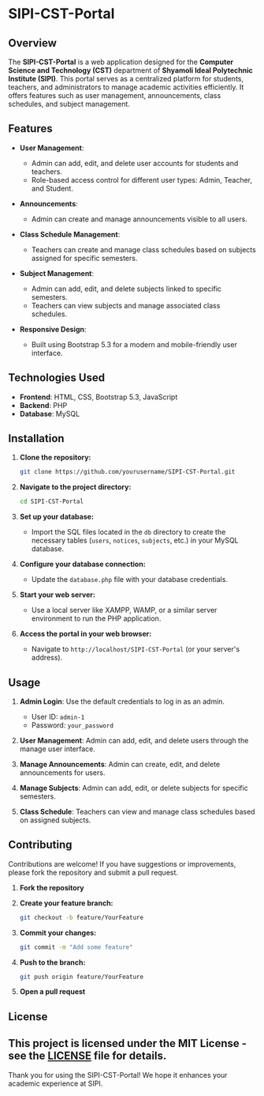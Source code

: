 # SIPI-CST-Portal

## Overview

The **SIPI-CST-Portal** is a web application designed for the **Computer Science and Technology (CST)** department of **Shyamoli Ideal Polytechnic Institute (SIPI)**. This portal serves as a centralized platform for students, teachers, and administrators to manage academic activities efficiently. It offers features such as user management, announcements, class schedules, and subject management.

## Features

- **User Management**: 
  - Admin can add, edit, and delete user accounts for students and teachers.
  - Role-based access control for different user types: Admin, Teacher, and Student.

- **Announcements**: 
  - Admin can create and manage announcements visible to all users.

- **Class Schedule Management**: 
  - Teachers can create and manage class schedules based on subjects assigned for specific semesters.

- **Subject Management**: 
  - Admin can add, edit, and delete subjects linked to specific semesters.
  - Teachers can view subjects and manage associated class schedules.

- **Responsive Design**: 
  - Built using Bootstrap 5.3 for a modern and mobile-friendly user interface.

## Technologies Used

- **Frontend**: HTML, CSS, Bootstrap 5.3, JavaScript
- **Backend**: PHP
- **Database**: MySQL

## Installation

1. **Clone the repository:**
   ```bash
   git clone https://github.com/yourusername/SIPI-CST-Portal.git


2. **Navigate to the project directory:**
   ```bash
   cd SIPI-CST-Portal
   ```

3. **Set up your database:**
   - Import the SQL files located in the `db` directory to create the necessary tables (`users`, `notices`, `subjects`, etc.) in your MySQL database.

4. **Configure your database connection:**
   - Update the `database.php` file with your database credentials.

5. **Start your web server:**
   - Use a local server like XAMPP, WAMP, or a similar server environment to run the PHP application.

6. **Access the portal in your web browser:**
   - Navigate to `http://localhost/SIPI-CST-Portal` (or your server's address).

## Usage

1. **Admin Login**: Use the default credentials to log in as an admin.
   - User ID: `admin-1`
   - Password: `your_password`

2. **User Management**: Admin can add, edit, and delete users through the manage user interface.

3. **Manage Announcements**: Admin can create, edit, and delete announcements for users.

4. **Manage Subjects**: Admin can add, edit, or delete subjects for specific semesters.

5. **Class Schedule**: Teachers can view and manage class schedules based on assigned subjects.

## Contributing

Contributions are welcome! If you have suggestions or improvements, please fork the repository and submit a pull request.

1. **Fork the repository**
2. **Create your feature branch:**
   ```bash
   git checkout -b feature/YourFeature
   ```

3. **Commit your changes:**
   ```bash
   git commit -m "Add some feature"
   ```

4. **Push to the branch:**
   ```bash
   git push origin feature/YourFeature
   ```

5. **Open a pull request**

## License

This project is licensed under the MIT License - see the [LICENSE](LICENSE) file for details.
---

Thank you for using the SIPI-CST-Portal! We hope it enhances your academic experience at SIPI.
```
